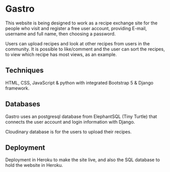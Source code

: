 # Gastro

This website is being designed to work as a recipe exchange site for the people who visit and register a free user account, providing E-mail, username and full name, then choosing a password. 

Users can upload recipes and look at other recipes from users in the community. It is possible to like/comment and the user can sort the recipes, to view which recipe has most views, as an example.

## Techniques 

HTML, CSS, JavaScript & python with integrated Bootstrap 5 & Django framework.

## Databases

Gastro uses an postgresql database from ElephantSQL (Tiny Turtle) that connects the user account and login information with Django.

Cloudinary database is for the users to upload their recipes.

## Deployment

Deployment in Heroku to make the site live, and also the SQL database to hold the website in Heroku.